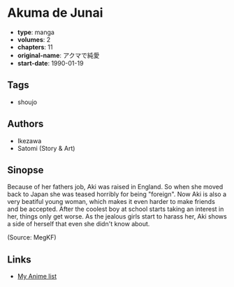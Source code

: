 # Akuma de Junai

-   **type**: manga
-   **volumes**: 2
-   **chapters**: 11
-   **original-name**: アクマで純愛
-   **start-date**: 1990-01-19

## Tags

-   shoujo

## Authors

-   Ikezawa
-   Satomi (Story & Art)

## Sinopse

Because of her fathers job, Aki was raised in England. So when she moved back to Japan she was teased horribly for being "foreign". Now Aki is also a very beatiful young woman, which makes it even harder to make friends and be accepted. After the coolest boy at school starts taking an interest in her, things only get worse. As the jealous girls start to harass her, Aki shows a side of herself that even she didn't know about.

(Source: MegKF)

## Links

-   [My Anime list](https://myanimelist.net/manga/3776/Akuma_de_Junai)
